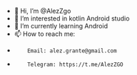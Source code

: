 - 👋 Hi, I’m @AlezZgo
- 👀 I’m interested in kotlin Android studio
- 🌱 I’m currently learning Android 
- 📫 How to reach me: 
-         Email: alez.grante@gmail.com
-         Telegram: https://t.me/AlezZGO

<!---
AlezZgo/AlezZgo is a ✨ special ✨ repository because its `README.md` (this file) appears on your GitHub profile.
You can click the Preview link to take a look at your changes.
--->
